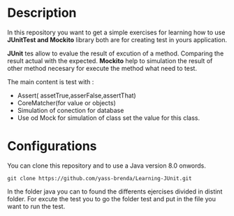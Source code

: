 # Description

In this repository you want to get a simple exercises for learning how to use __JUnitTest and Mockito__ library both are for creating test in yours application.

__JUnit__ tes allow to evalue the result of excution of a method. Comparing the result actual with the expected.
__Mockito__ help to simulation the result of other method necesary for execute the method  what need to test.

The main content is test with :
- Assert( assetTrue,asserFalse,assertThat)
- CoreMatcher(for value or objects)
- Simulation of conection for database
- Use od Mock for simulation of class set the value for this class.

# Configurations
You can clone this repository and to use a Java version 8.0 onwords.

`
git clone https://github.com/yass-brenda/Learning-JUnit.git
`

In the folder java you can to found the differents ejercises divided in distint folder.
For excute the test you to go the folder test and  put in the file you want to run the test.


# 